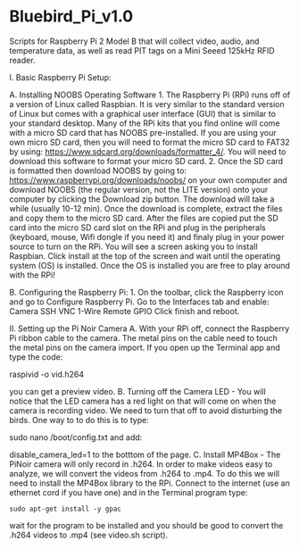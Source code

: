 # Bluebird_Pi_v1.0
Scripts for Raspberry Pi 2 Model B that will collect video, audio, and temperature data, as well as read PIT tags on a Mini Seeed 125kHz RFID reader.


I. Basic Raspberry Pi Setup:

  A. Installing NOOBS Operating Software
    1. The Raspberry Pi (RPi) runs off of a version of Linux called Raspbian. It is very similar to the standard version of Linux but comes with a graphical user interface (GUI) that is similar to your standard desktop. Many of the RPi kits that you find online will come with a micro SD card that has NOOBS pre-installed. If you are using your own micro SD card, then you will need to format the micro SD card to FAT32 by using: https://www.sdcard.org/downloads/formatter_4/. You will need to download this software to format your micro SD card.
    2. Once the SD card is formatted then download NOOBS by going to: https://www.raspberrypi.org/downloads/noobs/ on your own computer and download NOOBS (the regular version, not the LITE version) onto your computer by clicking the Download zip button. The download will take a while (usually 10-12 min).
    Once the download is complete, extract the files and copy them to the micro SD card.
    After the files are copied put the SD card into the micro SD card slot on the RPi and plug in the peripherals (keyboard, mouse, Wifi dongle if you need it) and finaly plug in your power source to turn on the RPi.
    You will see a screen asking you to install Raspbian. Click install at the top of the screen and wait until the operating system (OS) is installed.
    Once the OS is installed you are free to play around with the RPi!
  
  B. Configuring the Raspberry Pi:
    1. On the toolbar, click the Raspberry icon and go to Configure Raspberry Pi. Go to the Interfaces tab and enable:
			Camera
			SSH
			VNC
			1-Wire
			Remote GPIO
		Click finish and reboot.

II. Setting up the Pi Noir Camera
	A. With your RPi off, connect the Raspberry Pi ribbon cable to the camera. The metal pins on the cable need to touch the metal pins on the camera import. If you open up the Terminal app and type the code:
	
raspivid -o vid.h264
	
you can get a preview video.
	B. Turning off the Camera LED - You will notice that the LED camera has a red light on that will come on when the camera is recording video. We need to turn that off to avoid disturbing the birds. One way to to do this is to type:
	
sudo nano /boot/config.txt
and add:
	
disable_camera_led=1
to the botttom of the page.
	C. Install MP4Box - The PiNoir camera will only record in .h264. In order to make videos easy to analyze, we will convert the videos from .h264 to .mp4. To do this we will need to install the MP4Box library to the RPi. Connect to the internet (use an ethernet cord if you have one) and in the Terminal program type:
	
	sudo apt-get install -y gpac
wait for the program to be installed and you should be good to convert the .h264 videos to .mp4 (see video.sh script).
      
